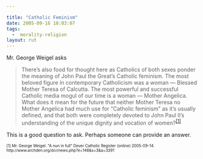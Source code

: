 ```yaml
---

title: "Catholic Feminism"
date: 2005-09-16 18:03:07
tags:
  -  morality-religion
layout: rut
---
```


<p>Mr. George Weigel asks</p>  <blockquote> There’s also food for thought here as Catholics of both sexes ponder the meaning of John Paul the Great’s Catholic feminism. The most beloved figure in contemporary Catholicism was a woman — Blessed Mother Teresa of Calcutta. The most powerful and successful Catholic media mogul of our time is a woman — Mother Angelica. What does it mean for the future that neither Mother Teresa no Mother Angelica had much use for “Catholic feminism” as it’s usually defined, and that both were completely devoted to John Paul II’s understanding of the unique dignity and vocation of women?<sup><a href="http://www.archden.org/dcr/news.php?e=148&s=3&a=3391">[1]</a></sup></blockquote>  <p>This is a good question to ask.  Perhaps someone can provide an answer.</p>  <font size="-2"> [1] Mr. George Weigel.  "A nun in full" Dever Catholic Register (online) 2005-09-14. http://www.archden.org/dcr/news.php?e=148&s=3&a=3391 </font>

